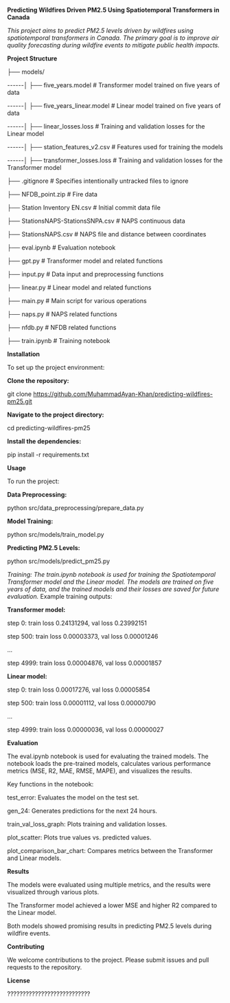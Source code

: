 **Predicting Wildfires Driven PM2.5 Using Spatiotemporal Transformers in Canada**

_This project aims to predict PM2.5 levels driven by wildfires using spatiotemporal transformers in Canada. The primary goal is to improve air quality forecasting during wildfire events to mitigate public health impacts._

**Project Structure**

├── models/

------│   ├── five_years.model          # Transformer model trained on five years of data

------│   ├── five_years_linear.model   # Linear model trained on five years of data

------│   ├── linear_losses.loss        # Training and validation losses for the Linear model

------│   ├── station_features_v2.csv   # Features used for training the models

------│   ├── transformer_losses.loss   # Training and validation losses for the Transformer model

├── .gitignore                    # Specifies intentionally untracked files to ignore

├── NFDB_point.zip                # Fire data

├── Station Inventory EN.csv      # Initial commit data file

├── StationsNAPS-StationsSNPA.csv # NAPS continuous data

├── StationsNAPS.csv              # NAPS file and distance between coordinates

├── eval.ipynb                    # Evaluation notebook

├── gpt.py                        # Transformer model and related functions

├── input.py                      # Data input and preprocessing functions

├── linear.py                     # Linear model and related functions

├── main.py                       # Main script for various operations

├── naps.py                       # NAPS related functions

├── nfdb.py                       # NFDB related functions

├── train.ipynb                   # Training notebook

**Installation**

To set up the project environment:

**Clone the repository:**

git clone https://github.com/MuhammadAyan-Khan/predicting-wildfires-pm25.git

**Navigate to the project directory:**

cd predicting-wildfires-pm25

**Install the dependencies:**

pip install -r requirements.txt

**Usage**

To run the project:

**Data Preprocessing:**

python src/data_preprocessing/prepare_data.py

**Model Training:**

python src/models/train_model.py

**Predicting PM2.5 Levels:**

python src/models/predict_pm25.py

_Training: 
The train.ipynb notebook is used for training the Spatiotemporal Transformer model and the Linear model. The models are trained on five years of data, and the trained models and their losses are saved for future evaluation._
Example training outputs:

**Transformer model:**

step 0: train loss 0.24131294, val loss 0.23992151

step 500: train loss 0.00003373, val loss 0.00001246

...

step 4999: train loss 0.00004876, val loss 0.00001857

**Linear model:**

step 0: train loss 0.00017276, val loss 0.00005854

step 500: train loss 0.00001112, val loss 0.00000790

...

step 4999: train loss 0.00000036, val loss 0.00000027

**Evaluation**

The eval.ipynb notebook is used for evaluating the trained models. The notebook loads the pre-trained models, calculates various performance metrics (MSE, R2, MAE, RMSE, MAPE), and visualizes the results.

Key functions in the notebook:

test_error: Evaluates the model on the test set.

gen_24: Generates predictions for the next 24 hours.

train_val_loss_graph: Plots training and validation losses.

plot_scatter: Plots true values vs. predicted values.

plot_comparison_bar_chart: Compares metrics between the Transformer and Linear models.

**Results**

The models were evaluated using multiple metrics, and the results were visualized through various plots.

The Transformer model achieved a lower MSE and higher R2 compared to the Linear model.

Both models showed promising results in predicting PM2.5 levels during wildfire events.

**Contributing**

We welcome contributions to the project. Please submit issues and pull requests to the repository.

**License**

???????????????????????????
